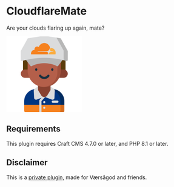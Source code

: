 # CloudflareMate

Are your clouds flaring up again, mate?

<img src="https://github.com/vaersaagod/cloudflaremate/blob/main/src/icon.svg" width="200" height="200" alt="Logo">

## Requirements

This plugin requires Craft CMS 4.7.0 or later, and PHP 8.1 or later.

## Disclaimer

This is a [private plugin](https://craftcms.com/docs/5.x/extend/plugin-guide.html#private-plugins), made for Værsågod and friends.  
